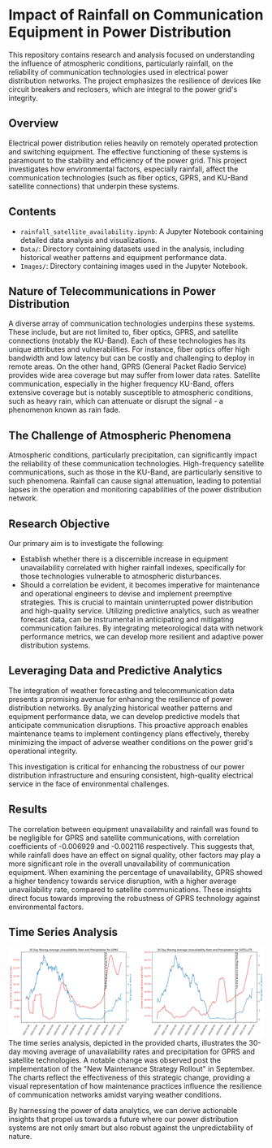 # Impact of Rainfall on Communication Equipment in Power Distribution

This repository contains research and analysis focused on understanding the influence of atmospheric conditions, particularly rainfall, on the reliability of communication technologies used in electrical power distribution networks. The project emphasizes the resilience of devices like circuit breakers and reclosers, which are integral to the power grid's integrity.

## Overview

Electrical power distribution relies heavily on remotely operated protection and switching equipment. The effective functioning of these systems is paramount to the stability and efficiency of the power grid. This project investigates how environmental factors, especially rainfall, affect the communication technologies (such as fiber optics, GPRS, and KU-Band satellite connections) that underpin these systems.

## Contents

- `rainfall_satellite_availability.ipynb`: A Jupyter Notebook containing detailed data analysis and visualizations.
- `Data/`: Directory containing datasets used in the analysis, including historical weather patterns and equipment performance data.
- `Images/`: Directory containing images used in the Jupyter Notebook.

## Nature of Telecommunications in Power Distribution

A diverse array of communication technologies underpins these systems. These include, but are not limited to, fiber optics, GPRS, and satellite connections (notably the KU-Band). Each of these technologies has its unique attributes and vulnerabilities. For instance, fiber optics offer high bandwidth and low latency but can be costly and challenging to deploy in remote areas. On the other hand, GPRS (General Packet Radio Service) provides wide area coverage but may suffer from lower data rates. Satellite communication, especially in the higher frequency KU-Band, offers extensive coverage but is notably susceptible to atmospheric conditions, such as heavy rain, which can attenuate or disrupt the signal - a phenomenon known as rain fade.

## The Challenge of Atmospheric Phenomena

Atmospheric conditions, particularly precipitation, can significantly impact the reliability of these communication technologies. High-frequency satellite communications, such as those in the KU-Band, are particularly sensitive to such phenomena. Rainfall can cause signal attenuation, leading to potential lapses in the operation and monitoring capabilities of the power distribution network.

## Research Objective

Our primary aim is to investigate the following:
- Establish whether there is a discernible increase in equipment unavailability correlated with higher rainfall indexes, specifically for those technologies vulnerable to atmospheric disturbances.
- Should a correlation be evident, it becomes imperative for maintenance and operational engineers to devise and implement preemptive strategies. This is crucial to maintain uninterrupted power distribution and high-quality service. Utilizing predictive analytics, such as weather forecast data, can be instrumental in anticipating and mitigating communication failures. By integrating meteorological data with network performance metrics, we can develop more resilient and adaptive power distribution systems.

## Leveraging Data and Predictive Analytics

The integration of weather forecasting and telecommunication data presents a promising avenue for enhancing the resilience of power distribution networks. By analyzing historical weather patterns and equipment performance data, we can develop predictive models that anticipate communication disruptions. This proactive approach enables maintenance teams to implement contingency plans effectively, thereby minimizing the impact of adverse weather conditions on the power grid's operational integrity.

This investigation is critical for enhancing the robustness of our power distribution infrastructure and ensuring consistent, high-quality electrical service in the face of environmental challenges.

## Results
The correlation between equipment unavailability and rainfall was found to be negligible for GPRS and satellite communications, with correlation coefficients of -0.006929 and -0.002116 respectively. This suggests that, while rainfall does have an effect on signal quality, other factors may play a more significant role in the overall unavailability of communication equipment. When examining the percentage of unavailability, GPRS showed a higher tendency towards service disruption, with a higher average unavailability rate, compared to satellite communications. These insights direct focus towards improving the robustness of GPRS technology against environmental factors.

## Time Series Analysis
![](images/moving_average.png)
The time series analysis, depicted in the provided charts, illustrates the 30-day moving average of unavailability rates and precipitation for GPRS and satellite technologies. A notable change was observed post the implementation of the "New Maintenance Strategy Rollout" in September. The charts reflect the effectiveness of this strategic change, providing a visual representation of how maintenance practices influence the resilience of communication networks amidst varying weather conditions.

By harnessing the power of data analytics, we can derive actionable insights that propel us towards a future where our power distribution systems are not only smart but also robust against the unpredictability of nature.
